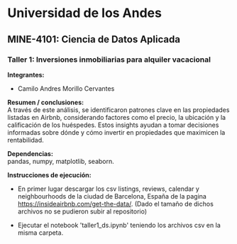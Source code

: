 # Universidad de los Andes
## MINE-4101: Ciencia de Datos Aplicada
### Taller 1: Inversiones inmobiliarias para alquiler vacacional
  
**Integrantes:**  
- Camilo Andres Morillo Cervantes
  
**Resumen / conclusiones:**  
A través de este análisis, se identificaron patrones clave en las propiedades listadas en Airbnb, considerando factores como el precio, la ubicación y la calificación de los huéspedes. Estos insights ayudan a tomar decisiones informadas sobre dónde y cómo invertir en propiedades que maximicen la rentabilidad.
  
**Dependencias:**  
pandas, numpy, matplotlib, seaborn.
  
**Instrucciones de ejecución:**
- En primer lugar descargar los csv listings, reviews, calendar y neighbourhoods de la ciudad de Barcelona, España de la pagina https://insideairbnb.com/get-the-data/. (Dado el tamaño de dichos archivos no se pudieron subir al repositorio)

- Ejecutar el notebook 'taller1_ds.ipynb' teniendo los archivos csv en la misma carpeta.